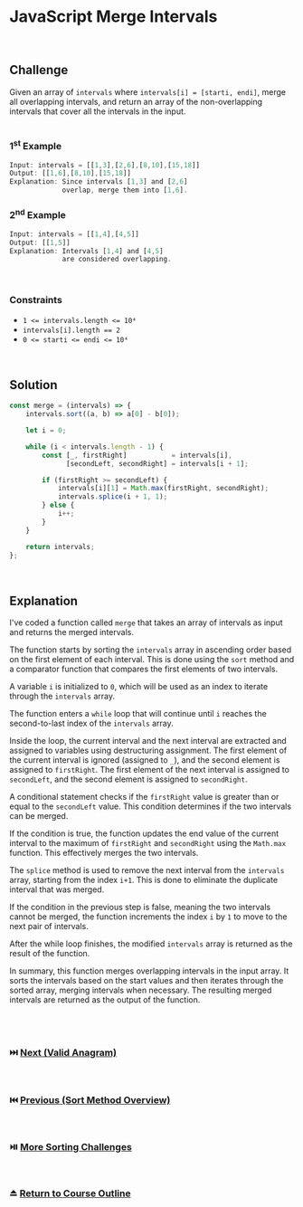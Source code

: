 # JavaScript Merge Intervals
<br/>

## Challenge
Given an array of `intervals` where `intervals[i] = [starti, endi]`, merge all overlapping intervals, and return an array of the non-overlapping intervals that cover all the intervals in the input.
<br/>
<br/>

### 1<sup>st</sup> Example

```JavaScript
Input: intervals = [[1,3],[2,6],[8,10],[15,18]]
Output: [[1,6],[8,10],[15,18]]
Explanation: Since intervals [1,3] and [2,6]
             overlap, merge them into [1,6].
```

### 2<sup>nd</sup> Example

```JavaScript
Input: intervals = [[1,4],[4,5]]
Output: [[1,5]]
Explanation: Intervals [1,4] and [4,5]
             are considered overlapping.
```

<br/>

### Constraints

- `1 <= intervals.length <= 10⁴`
- `intervals[i].length == 2`
- `0 <= starti <= endi <= 10⁴`

<br/>

## Solution

```JavaScript
const merge = (intervals) => {
    intervals.sort((a, b) => a[0] - b[0]);

    let i = 0;

    while (i < intervals.length - 1) {
        const [_, firstRight]           = intervals[i],
              [secondLeft, secondRight] = intervals[i + 1];

        if (firstRight >= secondLeft) {
            intervals[i][1] = Math.max(firstRight, secondRight);
            intervals.splice(i + 1, 1);
        } else {
            i++;
        }
    }

    return intervals;
};
```

<br/>

## Explanation

I've coded a function called `merge` that takes an array of intervals as input and returns the merged intervals.
<br/>

The function starts by sorting the `intervals` array in ascending order based on the first element of each interval. This is done using the `sort` method and a comparator function that compares the first elements of two intervals.
<br/>

A variable `i` is initialized to `0`, which will be used as an index to iterate through the `intervals` array.
<br/>

The function enters a `while` loop that will continue until `i` reaches the second-to-last index of the `intervals` array.
<br/>

Inside the loop, the current interval and the next interval are extracted and assigned to variables using destructuring assignment. The first element of the current interval is ignored (assigned to `_`), and the second element is assigned to `firstRight`. The first element of the next interval is assigned to `secondLeft`, and the second element is assigned to `secondRight`.
<br/>

A conditional statement checks if the `firstRight` value is greater than or equal to the `secondLeft` value. This condition determines if the two intervals can be merged.
<br/>

If the condition is true, the function updates the end value of the current interval to the maximum of `firstRight` and `secondRight` using the `Math.max` function. This effectively merges the two intervals.
<br/>

The `splice` method is used to remove the next interval from the `intervals` array, starting from the index `i+1`. This is done to eliminate the duplicate interval that was merged.
<br/>

If the condition in the previous step is false, meaning the two intervals cannot be merged, the function increments the index `i` by `1` to move to the next pair of intervals.
<br/>

After the while loop finishes, the modified `intervals` array is returned as the result of the function.
<br/>

In summary, this function merges overlapping intervals in the input array. It sorts the intervals based on the start values and then iterates through the sorted array, merging intervals when necessary. The resulting merged intervals are returned as the output of the function.
<br/>
<br/>
<br/>
<br/>

### :next_track_button: [Next (Valid Anagram)][Next]
<br/>

### :previous_track_button: [Previous (Sort Method Overview)][Previous]
<br/>

### :play_or_pause_button: [More Sorting Challenges][More]
<br/>

### :eject_button: [Return to Course Outline][Return]
<br/>

[Next]: https://github.com/Superklok/JavaScriptSorting/blob/main/JavaScriptValidAnagram.md
[Previous]: https://github.com/Superklok/JavaScriptSorting/blob/main/JavaScriptArraySortMethodOverview.md
[More]: https://github.com/Superklok/JavaScriptSorting
[Return]: https://github.com/Superklok/LearnJavaScript